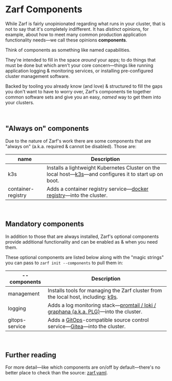 # Zarf Components

While Zarf is fairly unopinionated regarding what runs in your cluster, that is not to say that it's completely indifferent. It has _distinct_ opinions, for example, about how to meet many common production application functionality needs&mdash;we call these opinions **components**.

Think of components as something like named capabilities.

They're intended to fill in the space _around_ your apps; to do things that must be done but which aren't your core concern&mdash;things like running application logging & monitoring services, or installing pre-configured cluster management software.

Backed by tooling you already know (and love) & structured to fill the gaps you don't want to have to worry over, Zarf's components tie together common software sets and give you an easy, _named_ way to get them into your clusters.

&nbsp;


## "Always on" components

Due to the nature of Zarf's work there are some components that are "always on" (a.k.a. required & cannot be disabled). Those are:

|name               |Description|
|---                |---|
|k3s                |Installs a lightweight Kubernetes Cluster on the local host&mdash;[k3s](https://k3s.io/)&mdash;and configures it to start up on boot.|
|container-registry |Adds a container registry service&mdash;[docker registry](https://docs.docker.com/registry/)&mdash;into the cluster.|

&nbsp;


## Mandatory components

In addition to those that are always installed, Zarf's optional components provide additional functionality and can be enabled as & when you need them.

These optional components are listed below along with the "magic strings" you can pass to `zarf init --components` to pull them in:

|--components       |Description|
|---                |---|
|management         |Installs tools for managing the Zarf cluster from the local host, including: [k9s](https://k9scli.io/).|
|logging            |Adds a log monitoring stack&mdash;[promtail / loki / graphana (a.k.a. PLG)](https://github.com/grafana/loki)&mdash;into the cluster.|
|gitops-service     |Adds a [GitOps](https://www.cloudbees.com/gitops/what-is-gitops)-compatible source control service&mdash;[Gitea](https://gitea.io/en-us/)&mdash;into the cluster.|

&nbsp;

## Further reading

For more detail&mdash;like which components are on/off by default&mdash;there's no better place to check than the source: [zarf.yaml](../zarf.yaml).